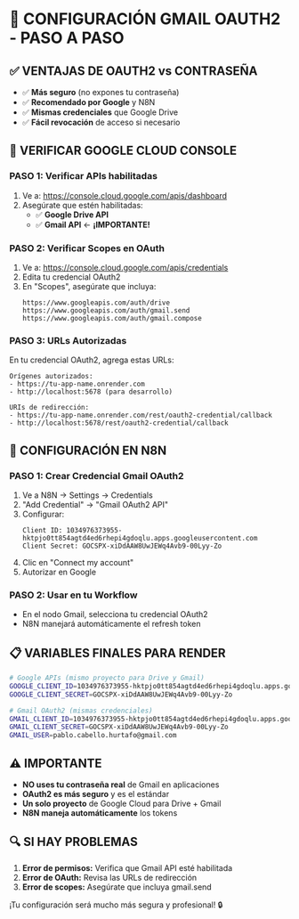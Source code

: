 # 🔧 CONFIGURACIÓN GMAIL OAUTH2 - PASO A PASO

## ✅ VENTAJAS DE OAUTH2 vs CONTRASEÑA
- ✅ **Más seguro** (no expones tu contraseña)
- ✅ **Recomendado por Google** y N8N
- ✅ **Mismas credenciales** que Google Drive
- ✅ **Fácil revocación** de acceso si necesario

## 🔑 VERIFICAR GOOGLE CLOUD CONSOLE

### PASO 1: Verificar APIs habilitadas
1. Ve a: https://console.cloud.google.com/apis/dashboard
2. Asegúrate que estén habilitadas:
   - ✅ **Google Drive API**
   - ✅ **Gmail API** ← **¡IMPORTANTE!**

### PASO 2: Verificar Scopes en OAuth
1. Ve a: https://console.cloud.google.com/apis/credentials
2. Edita tu credencial OAuth2
3. En "Scopes", asegúrate que incluya:
   ```
   https://www.googleapis.com/auth/drive
   https://www.googleapis.com/auth/gmail.send
   https://www.googleapis.com/auth/gmail.compose
   ```

### PASO 3: URLs Autorizadas
En tu credencial OAuth2, agrega estas URLs:
```
Orígenes autorizados:
- https://tu-app-name.onrender.com
- http://localhost:5678 (para desarrollo)

URIs de redirección:
- https://tu-app-name.onrender.com/rest/oauth2-credential/callback
- http://localhost:5678/rest/oauth2-credential/callback
```

## 🚀 CONFIGURACIÓN EN N8N

### PASO 1: Crear Credencial Gmail OAuth2
1. Ve a N8N → Settings → Credentials
2. "Add Credential" → "Gmail OAuth2 API"
3. Configurar:
   ```
   Client ID: 1034976373955-hktpjo0tt854agtd4ed6rhepi4gdoqlu.apps.googleusercontent.com
   Client Secret: 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
   ```
4. Clic en "Connect my account"
5. Autorizar en Google

### PASO 2: Usar en tu Workflow
- En el nodo Gmail, selecciona tu credencial OAuth2
- N8N manejará automáticamente el refresh token

## 📋 VARIABLES FINALES PARA RENDER

```bash
# Google APIs (mismo proyecto para Drive y Gmail)
GOOGLE_CLIENT_ID=1034976373955-hktpjo0tt854agtd4ed6rhepi4gdoqlu.apps.googleusercontent.com
GOOGLE_CLIENT_SECRET=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

# Gmail OAuth2 (mismas credenciales)
GMAIL_CLIENT_ID=1034976373955-hktpjo0tt854agtd4ed6rhepi4gdoqlu.apps.googleusercontent.com
GMAIL_CLIENT_SECRET=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
GMAIL_USER=pablo.cabello.hurtafo@gmail.com
```

## ⚠️ IMPORTANTE

- **NO uses tu contraseña real** de Gmail en aplicaciones
- **OAuth2 es más seguro** y es el estándar
- **Un solo proyecto** de Google Cloud para Drive + Gmail
- **N8N maneja automáticamente** los tokens

## 🔍 SI HAY PROBLEMAS

1. **Error de permisos:** Verifica que Gmail API esté habilitada
2. **Error de OAuth:** Revisa las URLs de redirección
3. **Error de scopes:** Asegúrate que incluya gmail.send

¡Tu configuración será mucho más segura y profesional! 🔒
